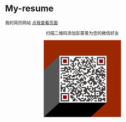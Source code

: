 # My-resume
我的简历网站
[点我查看页面](https://pengmengshan.github.io/pms/)
<p align=center> 扫描二维码添加彭蒙善为您的微信好友 </p>
<div align=center>
 <img src="weixin.png" width="50%" />
</div>
